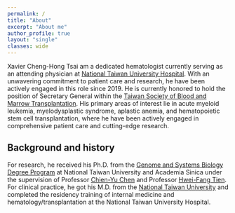 ```yaml
---
permalink: /
title: "About"
excerpt: "About me"
author_profile: true
layout: "single"
classes: wide
---
```


Xavier Cheng-Hong Tsai am a dedicated hematologist currently serving as an attending physician at [National Taiwan University Hospital](https://www.ntuh.gov.tw/ntuh/ntuhgroup.jsp). With an unwavering commitment to patient care and research, he have been actively engaged in this role since 2019. He is currently honored to hold the position of Secretary General within the [Taiwan Society of Blood and Marrow Transplantation](http://www.tbmt.org.tw/). 
His primary areas of interest lie in acute myeloid leukemia, myelodysplastic syndrome, aplastic anemia, and hematopoietic stem cell transplantation, where he have been actively engaged in comprehensive patient care and cutting-edge research. 

## Background and history
For research, he received his Ph.D. from the [Genome and Systems Biology Degree Program](https://ntugsb.ntu.edu.tw) at National Taiwan University and Academia Sinica under the supervision of Professor [Chien-Yu Chen](https://c4lab.bime.ntu.edu.tw/) and Professor [Hwei-Fang Tien](https://orcid.org/0000-0002-1384-5593). 
For clinical practice, he got his M.D. from the [National Taiwan University](https://www.mc.ntu.edu.tw/med/Index.action) and completed the residency training of internal medicine and hematology/transplantation at the National Taiwan University Hospital.